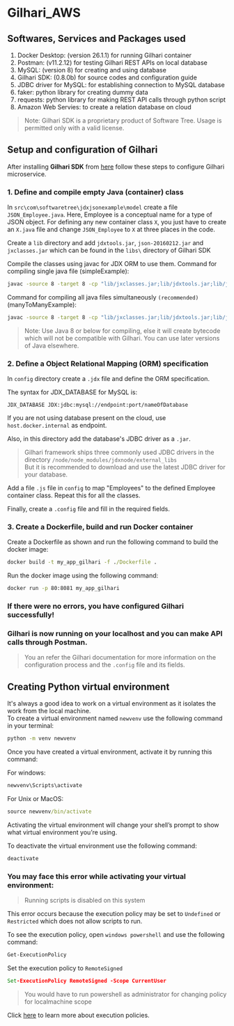 # Gilhari_AWS
 
## Softwares, Services and Packages used 

1. Docker Desktop: (version 26.1.1) for running Gilhari container
2. Postman: (v11.2.12) for testing Gilhari REST APIs on local database 
3. MySQL: (version 8) for creating and using database
4. Gilhari SDK: (0.8.0b) for source codes and configuration guide
5. JDBC driver for MySQL: for establishing connection to MySQL database
6. faker: python library for creating dummy data 
7. requests: python library for making REST API calls through python script
8. Amazon Web Servies: to create a relation database on cloud

>Note: Gilhari SDK is a proprietary product of Software Tree. Usage is permitted only with a valid license.

## Setup and configuration of Gilhari
After installing **Gilhari SDK** from [here](https://www.softwaretree.com/v1/products/gilhari/download-gilhari.php) follow these steps to configure Gilhari microservice.

### 1. Define and compile empty Java (container) class  
In `src\com\softwaretree\jdxjsonexample\model` create a file `JSON_Employee.java`. Here, Employee is a conceptual name for a type of JSON object. For defining any new container class `X`, you just have to create an `X.java` file and change `JSON_Employee` to `X` at three places in the code.

Create a `lib` directory and add `jdxtools.jar`, `json-20160212.jar` and `jxclasses.jar` which can be found in the `libs\` directory of Gilhari SDK  

Compile the classes using javac for JDX ORM to use them. Command for compiling single java file (simpleExample):
```cmd
javac -source 8 -target 8 -cp "lib/jxclasses.jar;lib/jdxtools.jar;lib/json-20160212.jar" -d bin src/com/softwaretree/jdxjsonexample/model/JSON_Employee.java
```    

Command for compiling all java files simultaneously `(recommended)` (manyToManyExample): 
```cmd
javac -source 8 -target 8 -cp "lib/jxclasses.jar;lib/jdxtools.jar;lib/json-20160212.jar" -d bin src/com/softwaretree/jdxjsonexample/model/JSON_User.java src/com/softwaretree/jdxjsonexample/model/JSON_Project.java src/com/softwaretree/jdxjsonexample/model/JSON_Collaboration.java 
```

>Note: Use Java 8 or below for compiling, else it will create bytecode which will not be compatible with Gilhari. You can use later versions of Java elsewhere.

### 2. Define a Object Relational Mapping (ORM) specification
In `config` directory create a `.jdx` file and define the ORM specification. 

The syntax for JDX_DATABASE for MySQL is:
```jdx
JDX_DATABASE JDX:jdbc:mysql://endpoint:port/nameOfDatabase
```

If you are not using database present on the cloud, use `host.docker.internal` as endpoint.

Also, in this directory add the database's JDBC driver as a `.jar`.  

> Gilhari framework ships three commonly used JDBC drivers in the directory `/node/node_modules/jdxnode/external_libs`  
But it is recommended to download and use the latest JDBC driver for your database.

Add a file `.js` file in `config` to map "Employees" to the defined Employee container class. Repeat this for all the classes.

Finally, create a `.config` file and fill in the required fields.

### 3. Create a Dockerfile, build and run Docker container  
Create a Dockerfile as shown and run the following command to build the docker image:  
```cmd
docker build -t my_app_gilhari -f ./Dockerfile .
```

Run the docker image using the following command: 
```cmd
docker run -p 80:8081 my_app_gilhari
```

### If there were no errors, you have configured Gilhari successfully!
### Gilhari is now running on your localhost and you can make API calls through Postman.

>You an refer the Gilhari documentation for more information on the configuration process and the `.config` file and its fields.


## Creating Python virtual environment 
It's always a good idea to work on a virtual environment as it isolates the work from the local machine.  
To create a virtual environment named `newvenv` use the following command in your terminal: 
```cmd
python -m venv newvenv
```

Once you have created a virtual environment, activate it by running this command:   

For windows:
```cmd
newvenv\Scripts\activate
```

For Unix or MacOS: 
```cmd
source newvenv/bin/activate
```

Activating the virtual environment will change your shell’s prompt to show what virtual environment you’re using.

To deactivate the virtual environment use the following command:   
```cmd
deactivate
```

### You may face this error while activating your virtual environment:
>Running scripts is disabled on this system

This error occurs because the execution policy may be set to `Undefined` or `Restricted` which does not allow scripts to run.

To see the execution policy, open `windows powershell` and use the following command:
```cmd
Get-ExecutionPolicy
```

Set the execution policy to `RemoteSigned` 
```cmd
Set-ExecutionPolicy RemoteSigned -Scope CurrentUser
```

> You would have to run powershell as administrator for changing policy for localmachine scope

Click [here](https://learn.microsoft.com/en-us/powershell/module/microsoft.powershell.core/about/about_execution_policies?view=powershell-7.4) to learn more about execution policies.

